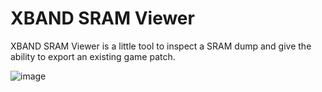# XBAND SRAM Viewer

XBAND SRAM Viewer is a little tool to inspect a SRAM dump and give the ability to export an existing game patch.

![image](https://user-images.githubusercontent.com/37120278/167309041-eb3d8f21-9547-4b8c-9245-d5d39f42b447.png)
